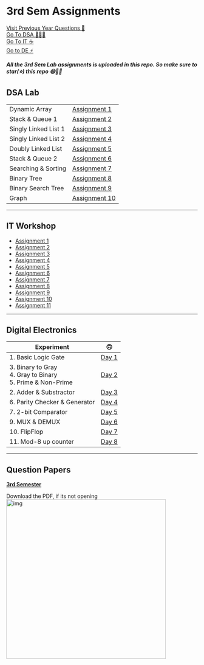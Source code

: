 # 3rd Sem Assignments

[Visit Previous Year Questions 📑](#question-papers) <br>
[Go To DSA 👩🏻‍💻](#dsa-lab) <br>
[Go To IT ☕](#it-workshop) <br>
[Go to DE ⚡](#digital-electronics) <br>

**_All the 3rd Sem Lab assignments is uploaded in this repo. So make sure to star(⭐) this repo 😄✌🏻_**

## DSA Lab

|                      |                                                                                         |
| -------------------- | --------------------------------------------------------------------------------------- |
| Dynamic Array        | [Assignment 1](https://github.com/saha-indranil/DSA01/blob/main/Questions/README1.md)   |
| Stack & Queue 1      | [Assignment 2](https://github.com/saha-indranil/DSA01/blob/main/Questions/README2.md)   |
| Singly Linked List 1 | [Assignment 3](https://github.com/saha-indranil/DSA01/blob/main/Questions/README3.md)   |
| Singly Linked List 2 | [Assignment 4](https://github.com/saha-indranil/DSA01/blob/main/Questions/README4.md)   |
| Doubly Linked List   | [Assignment 5](https://github.com/saha-indranil/DSA01/blob/main/Questions/README5.md)   |
| Stack & Queue 2      | [Assignment 6](https://github.com/saha-indranil/DSA01/blob/main/Questions/README6.md)   |
| Searching & Sorting  | [Assignment 7](https://github.com/saha-indranil/DSA01/blob/main/Questions/README7.md)   |
| Binary Tree          | [Assignment 8](https://github.com/saha-indranil/DSA01/blob/main/Questions/README8.md)   |
| Binary Search Tree   | [Assignment 9](https://github.com/saha-indranil/DSA01/blob/main/Questions/README9.md)   |
| Graph                | [Assignment 10](https://github.com/saha-indranil/DSA01/blob/main/Questions/README10.md) |

---

## IT Workshop

- [Assignment 1](https://github.com/RiddhiRaj/IT-Workshop-Assignments/tree/master/Assignment1)
- [Assignment 2](https://github.com/RiddhiRaj/IT-Workshop-Assignments/tree/master/Assignment2)
- [Assignment 3](https://github.com/GodPhoenix2003/IT-Workshop-Assignment/tree/main/Assignment%203)
- [Assignment 4](https://github.com/RiddhiRaj/IT-Workshop-Assignments/tree/master/Assignment4)
- [Assignment 5](https://github.com/saha-indranil/DSA01/blob/main/IT%20Workshop/Assignment%205.pdf)
- [Assignment 6](https://github.com/saha-indranil/DSA01/blob/main/IT%20Workshop/Assignment%206.pdf)
- [Assignment 7](https://github.com/RiddhiRaj/IT-Workshop-Assignments/blob/master/Assignment7/)
- [Assignment 8](https://github.com/saha-indranil/DSA01/blob/main/IT%20Workshop/Assignment%208.pdf)
- [Assignment 9](https://github.com/RiddhiRaj/IT-Workshop-Assignments/tree/master/Assignment9)
- [Assignment 10](https://github.com/saha-indranil/DSA01/blob/main/IT%20Workshop/Assignment%2010.pdf)
- [Assignment 11](https://github.com/saha-indranil/DSA01/blob/main/IT%20Workshop/Assignment%2011.pdf)

---

## Digital Electronics

| Experiment                                                         | 🙃                                                                                       |
| ------------------------------------------------------------------ | ---------------------------------------------------------------------------------------- |
| 1. Basic Logic Gate                                                | [Day 1](https://github.com/saha-indranil/DSA01/blob/main/Digital%20Electronics/DAY1.pdf) |
| 3. Binary to Gray <br> 4. Gray to Binary <br> 5. Prime & Non-Prime | [Day 2](https://github.com/saha-indranil/DSA01/blob/main/Digital%20Electronics/DAY2.pdf) |
| 2. Adder & Substractor                                             | [Day 3](https://github.com/saha-indranil/DSA01/blob/main/Digital%20Electronics/DAY3.pdf) |
| 6. Parity Checker & Generator                                      | [Day 4](https://github.com/saha-indranil/DSA01/blob/main/Digital%20Electronics/DAY4.pdf) |
| 7. 2-bit Comparator                                                | [Day 5](https://github.com/saha-indranil/DSA01/blob/main/Digital%20Electronics/DAY5.pdf) |
| 9. MUX & DEMUX                                                     | [Day 6](https://github.com/saha-indranil/DSA01/blob/main/Digital%20Electronics/DAY6.pdf) |
| 10. FlipFlop                                                       | [Day 7](https://github.com/saha-indranil/DSA01/blob/main/Digital%20Electronics/DAY7.pdf) |
| 11. Mod-8 up counter                                               | [Day 8](https://github.com/saha-indranil/DSA01/blob/main/Digital%20Electronics/DAY8.pdf) |

---

## Question Papers

[**3rd Semester**](https://github.com/AzimWarsii/QuestionPapers/tree/main/3rd%20Sem)

Download the PDF, if its not opening <br>
<img src="https://github.com/saha-indranil/DSA01/blob/main/gg.jpg" alt="img" height="420"/>
